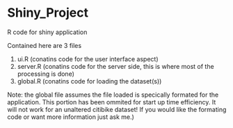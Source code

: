 # Shiny_Project
R code for shiny application

Contained here are 3 files
1) ui.R (conatins code for the user interface aspect)
2) server.R (conatins code for the server side, this is where most of the processing is done)
3) global.R (conatins code for loading the dataset(s)) 

Note: the global file assumes the file loaded is specically formated for the application. This portion has been ommited for start up time efficiency. It will not work for an unaltered citibike dataset! If you would like the formating code or want more information just ask me.)
